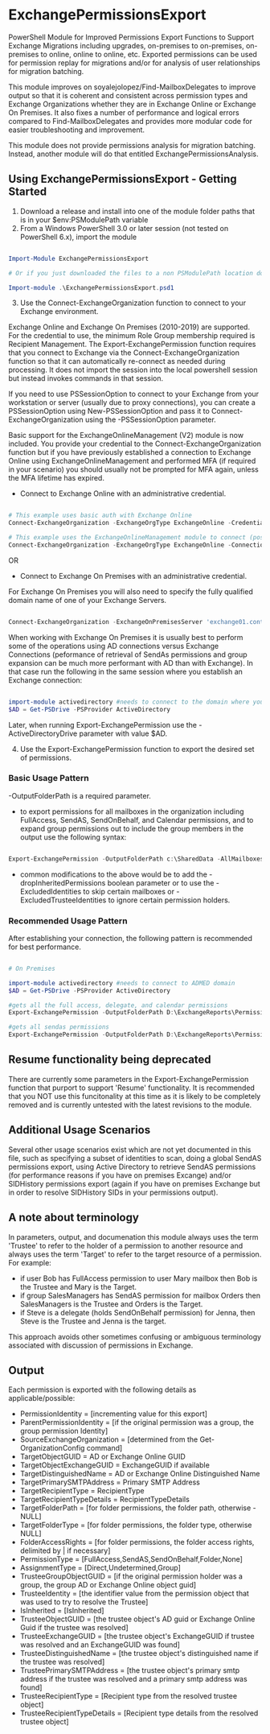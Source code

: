 # ExchangePermissionsExport

PowerShell Module for Improved Permissions Export Functions to Support Exchange Migrations including upgrades, on-premises to on-premises, on-premises to online, online to online, etc. Exported permissions can be used for permission replay for migrations and/or for analysis of user relationships for migration batching.

This module improves on soyalejolopez/Find-MailboxDelegates to improve output so that it is coherent and consistent across permission types and Exchange Organizations whether they are in Exchange Online or Exchange On Premises.  It also fixes a number of performance and logical errors compared to Find-MailboxDelegates and provides more modular code for easier troubleshooting and improvement.

This module does not provide permissions analysis for migration batching.  Instead, another module will do that entitled ExchangePermissionsAnalysis.

## Using ExchangePermissionsExport - Getting Started

1. Download a release and install into one of the module folder paths that is in your $env:PSModulePath variable
2. From a Windows PowerShell 3.0 or later session (not tested on PowerShell 6.x), import the module

```powershell

Import-Module ExchangePermissionsExport

# Or if you just downloaded the files to a non PSModulePath location do this using the full path to the psd1 file or first set the location to the directory where the ExchangePermissionsExport.psd1 file is located:

Import-module .\ExchangePermissionsExport.psd1

```

3. Use the Connect-ExchangeOrganization function to connect to your Exchange environment.

Exchange Online and Exchange On Premises (2010-2019) are supported. For the credential to use, the minimum Role Group membership required is Recipient Management.  The Export-ExchangePermission function requires that you connect to Exchange via the Connect-ExchangeOrganization function so that it can automatically re-connect as needed during processing. It does not import the session into the local powershell session but instead invokes commands in that session.

If you need to use PSSessionOption to connect to your Exchange from your workstation or server (usually due to proxy connections), you can create a PSSessionOption using New-PSSessionOption and pass it to Connect-ExchangeOrganization using the -PSSessionOption parameter.

Basic support for the ExchangeOnlineManagement (V2) module is now included.  You provide your credential to the Connect-ExchangeOrganization function but if you have previously established a connection to Exchange Online using ExchangeOnlineManagement and performed MFA (if required in your scenario) you should usually not be prompted for MFA again, unless the MFA lifetime has expired.

- Connect to Exchange Online with an administrative credential.

```powershell

# This example uses basic auth with Exchange Online
Connect-ExchangeOrganization -ExchangeOrgType ExchangeOnline -Credential $YourCredential -ConnectionMethod RemotePowerShellBasicAuth

# This example uses the ExchangeOnlineManagement module to connect (possibly with MFA)
Connect-ExchangeOrganization -ExchangeOrgType ExchangeOnline -ConnectionMethod ExchangeOnlineManagement -Credential $YourCredential

```

OR

- Connect to Exchange On Premises with an administrative credential.

For Exchange On Premises you will also need to specify the fully qualified domain name of one of your Exchange Servers.

```powershell

Connect-ExchangeOrganization -ExchangeOnPremisesServer 'exchange01.contoso.com' -Credential $YourCredential -ExchangeOrgType ExchangeOnPremises

```

When working with Exchange On Premises it is usually best to perform some of the operations using AD connections versus Exchange Connections (peformance of retrieval of SendAs permissions and group expansion can be much more performant with AD than with Exchange).  In that case run the following in the same session where you establish an Exchange connection:

```powershell

import-module activedirectory #needs to connect to the domain where your mailboxes reside.  Multi-domain/forest support is not tested at this time.
$AD = Get-PSDrive -PSProvider ActiveDirectory

```

Later, when running Export-ExchangePermission use the -ActiveDirectoryDrive parameter with value $AD.

4. Use the Export-ExchangePermission function to export the desired set of permissions.

### Basic Usage Pattern

-OutputFolderPath is a required parameter.

- to export permissions for all mailboxes in the organization including FullAccess, SendAS, SendOnBehalf, and Calendar permissions, and to expand group permissions out to include the group members in the output use the following syntax:

```powershell

Export-ExchangePermission -OutputFolderPath c:\SharedData -AllMailboxes

```

- common modifications to the above would be to add the -dropInheritedPermissions boolean parameter or to use the -ExcludedIdentities to skip certain mailboxes or -ExcludedTrusteeIdentities to ignore certain permission holders.

### Recommended Usage Pattern

After establishing your connection, the following pattern is recommended for best performance.

```powershell

# On Premises

import-module activedirectory #needs to connect to ADMED domain
$AD = Get-PSDrive -PSProvider ActiveDirectory

#gets all the full access, delegate, and calendar permissions
Export-ExchangePermission -OutputFolderPath D:\ExchangeReports\PermissionsExport -IncludeSendOnBehalf $true -IncludeCalendar $true -IncludeFullAccess $true -expandGroups $false -dropInheritedPermissions $true -ActiveDirectoryDrive $AD -ExcludeNonePermissionOutput -AllMailboxes

#gets all sendas permissions
Export-ExchangePermission -OutputFolderPath D:\ExchangeReports\PermissionsExportGlobalSendAS -GlobalSendAs -expandGroups $false -ActiveDirectoryDrive $AD -ExcludeNonePermissionOutput -KeepExportedPermissionsInGlobalVariable

```

## Resume functionality being deprecated

There are currently some parameters in the Export-ExchangePermission function that purport to support 'Resume' functionality.  It is recommended that you NOT use this funcitonality at this time as it is likely to be completely removed and is currently untested with the latest revisions to the module.

## Additional Usage Scenarios

Several other usage scenarios exist which are not yet documented in this file, such as specifying a subset of identities to scan, doing a global SendAS permissions export, using Active Directory to retrieve SendAS permissions (for performance reasons if you have on premises Excange) and/or SIDHistory permissions export (again if you have on premises Exchange but in order to resolve SIDHistory SIDs in your permissions output).

## A note about terminology

In parameters, output, and documenation this module always uses the term 'Trustee' to refer to the holder of a permission to another resource and always uses the term 'Target' to refer to the target resource of a permission.  For example:

- if user Bob has FullAccess permission to user Mary mailbox then Bob is the Trustee and Mary is the Target.
- if group SalesManagers has SendAS permission for mailbox Orders then SalesManagers is the Trustee and Orders is the Target.
- if Steve is a delegate (holds SendOnBehalf permission) for Jenna, then Steve is the Trustee and Jenna is the target.

This approach avoids other sometimes confusing or ambiguous terminology associated with discussion of permissions in Exchange.

## Output

Each permission is exported with the following details as applicable/possible:

- PermissionIdentity          = [incrementing value for this export]
- ParentPermissionIdentity    = [if the original permission was a group, the group permission Identity]
- SourceExchangeOrganization  = [determined from the Get-OrganizationConfig command]
- TargetObjectGUID            = AD or Exchange Online GUID
- TargetObjectExchangeGUID    = ExchangeGUID if available
- TargetDistinguishedName     = AD or Exchange Online Distinguished Name
- TargetPrimarySMTPAddress    = Primary SMTP Address
- TargetRecipientType         = RecipientType
- TargetRecipientTypeDetails  = RecipientTypeDetails
- TargetFolderPath            = [for folder permissions, the folder path, otherwise - NULL]
- TargetFolderType            = [for folder permissions, the folder type, otherwise NULL]
- FolderAccessRights          = [for folder permissions, the folder access rights, delimited by | if necessary]
- PermissionType              = [FullAccess,SendAS,SendOnBehalf,Folder,None]
- AssignmentType              = [Direct,Undetermined,Group]
- TrusteeGroupObjectGUID      = [if the original permission holder was a group, the group AD or Exchange Online object guid]
- TrusteeIdentity             = [the identifier value from the permission object that was used to try to resolve the Trustee]
- IsInherited                 = [IsInherited]
- TrusteeObjectGUID           = [the trustee object's AD guid or Exchange Online Guid if the trustee was resolved]
- TrusteeExchangeGUID         = [the trustee object's ExchangeGUID if trustee was resolved and an ExchangeGUID was found]
- TrusteeDistinguishedName    = [the trustee object's distinguished name if the trustee was resolved]
- TrusteePrimarySMTPAddress   = [the trustee object's primary smtp address if the trustee was resolved and a primary smtp address was found]
- TrusteeRecipientType        = [Recipient type from the resolved trustee object]
- TrusteeRecipientTypeDetails = [Recipient type details from the resolved trustee object]